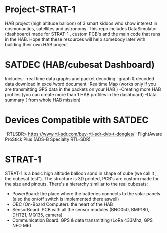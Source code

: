 # Project-STRAT-1
HAB project (high altitude balloon) of 3 smart kiddos who show interest in cosmonautics, satellites and astronomy.
This repo includes DataSimulator (dashboard) made for STRAT-1 , custom PCB's and the main code that runs in the HAB.
Hope that these resources will help somebody later with building their own HAB project

# SATDEC (HAB/cubesat Dashboard)
Includes:
-real time data graphs and packet decoding
-graph & decoded data download in excel/word document
-Realtime Map (works only if you are transmitting GPS data in the packets on your HAB )
-Creating more HAB profiles (you can create more than 1 HAB profiles in the dashboard)
-Data summary ( from whole HAB mission)

# Devices Compatible with SATDEC
-RTLSDR> https://www.rtl-sdr.com/buy-rtl-sdr-dvb-t-dongles/
-FlightAware ProStick Plus (ADS-B Specialty RTL-SDR)

# STRAT-1
STRAT-1 is a basic high altitude balloon sond in shape of cube (we call it ,, the cubesat test"). The structure is 3D printed, PCB's are custom made for the size and pinouts. There's a hierarchy simillar to the real cubesats:
 - PowerBoard: the place where the batteries connects to the solar panels (also the on/off switch is implemented there aswell)
 - OBC (On-Board Computer): the heart of the HAB
 - SensorBoard: PCB with all the sensor modules (BNO050, BMP180, DHT21, MQ135, camera)
 - Communication Board: GPS & data transmitting (LoRa 433Mhz, GPS NEO M6)
 
